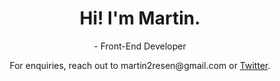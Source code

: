 
<h1 align='center'> Hi! I'm Martin.</h1>
<p align='center'>
- Front-End Developer
</p>
<p align='center'>For enquiries, reach out to martin2resen@gmail.com or <a href="https://twitter.com/martinth0resen">Twitter</a>.</p>
